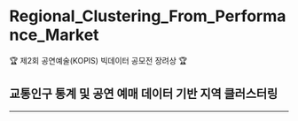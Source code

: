 # Regional_Clustering_From_Performance_Market
🏆 제2회 공연예술(KOPIS) 빅데이터 공모전 장려상 🏆

## 교통인구 통계 및 공연 예매 데이터 기반 지역 클러스터링
---
